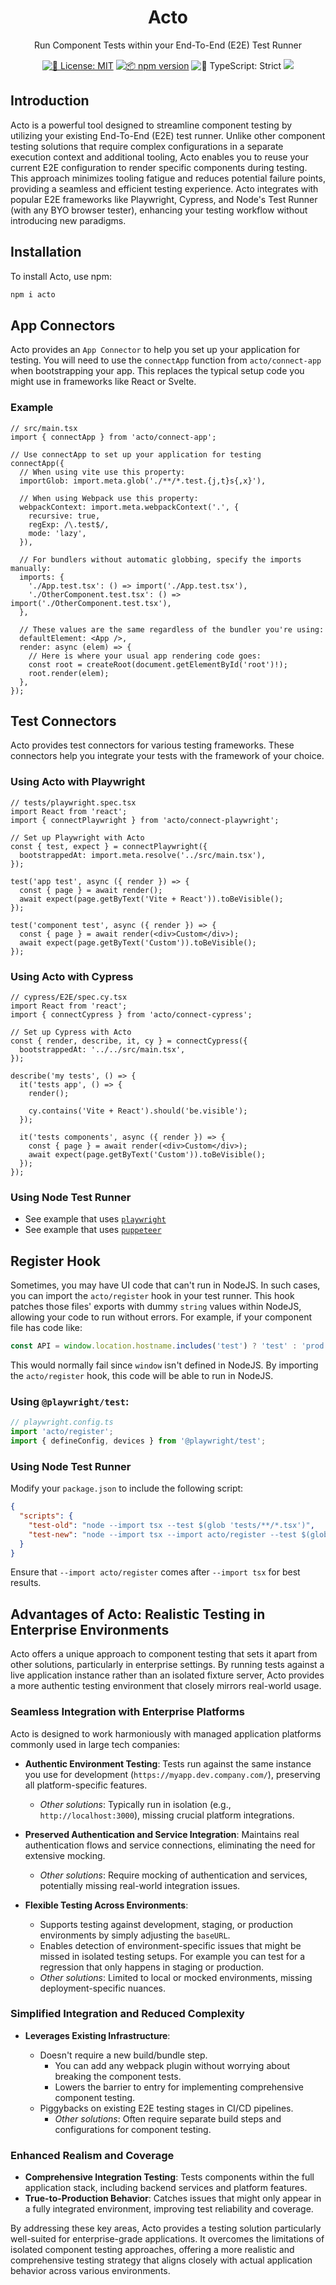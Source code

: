 <h1 align="center">Acto</h1>

<p align="center">Run Component Tests within your End-To-End (E2E) Test Runner</p>

<p align="center">
	<a href="https://github.com/kolodny/acto/blob/main/LICENSE.md" target="_blank"><img alt="📝 License: MIT" src="https://img.shields.io/badge/%F0%9F%93%9D_license-MIT-21bb42.svg"></a>
	<a href="http://npmjs.com/package/acto"><img alt="📦 npm version" src="https://img.shields.io/npm/v/acto?color=21bb42&label=%F0%9F%93%A6%20npm" /></a>
	<img alt="💪 TypeScript: Strict" src="https://img.shields.io/badge/%F0%9F%92%AA_typescript-strict-21bb42.svg" />
	<a href="https://github.com/kolodny/acto/actions"><img src="https://github.com/kolodny/acto/actions/workflows/test.yml/badge.svg?branch=main" /></a>
</p>

## Introduction

Acto is a powerful tool designed to streamline component testing by utilizing your existing End-To-End (E2E) test runner. Unlike other component testing solutions that require complex configurations in a separate execution context and additional tooling, Acto enables you to reuse your current E2E configuration to render specific components during testing. This approach minimizes tooling fatigue and reduces potential failure points, providing a seamless and efficient testing experience. Acto integrates with popular E2E frameworks like Playwright, Cypress, and Node's Test Runner (with any BYO browser tester), enhancing your testing workflow without introducing new paradigms.

## Installation

To install Acto, use npm:

```sh
npm i acto
```

## App Connectors

Acto provides an `App Connector` to help you set up your application for testing. You will need to use the `connectApp` function from `acto/connect-app` when bootstrapping your app. This replaces the typical setup code you might use in frameworks like React or Svelte.

### Example

```tsx
// src/main.tsx
import { connectApp } from 'acto/connect-app';

// Use connectApp to set up your application for testing
connectApp({
  // When using vite use this property:
  importGlob: import.meta.glob('./**/*.test.{j,t}s{,x}'),

  // When using Webpack use this property:
  webpackContext: import.meta.webpackContext('.', {
    recursive: true,
    regExp: /\.test$/,
    mode: 'lazy',
  }),

  // For bundlers without automatic globbing, specify the imports manually:
  imports: {
    './App.test.tsx': () => import('./App.test.tsx'),
    './OtherComponent.test.tsx': () => import('./OtherComponent.test.tsx'),
  },

  // These values are the same regardless of the bundler you're using:
  defaultElement: <App />,
  render: async (elem) => {
    // Here is where your usual app rendering code goes:
    const root = createRoot(document.getElementById('root')!);
    root.render(elem);
  },
});
```

## Test Connectors

Acto provides test connectors for various testing frameworks. These connectors help you integrate your tests with the framework of your choice.

### Using Acto with Playwright

```tsx
// tests/playwright.spec.tsx
import React from 'react';
import { connectPlaywright } from 'acto/connect-playwright';

// Set up Playwright with Acto
const { test, expect } = connectPlaywright({
  bootstrappedAt: import.meta.resolve('../src/main.tsx'),
});

test('app test', async ({ render }) => {
  const { page } = await render();
  await expect(page.getByText('Vite + React')).toBeVisible();
});

test('component test', async ({ render }) => {
  const { page } = await render(<div>Custom</div>);
  await expect(page.getByText('Custom')).toBeVisible();
});
```

### Using Acto with Cypress

```tsx
// cypress/E2E/spec.cy.tsx
import React from 'react';
import { connectCypress } from 'acto/connect-cypress';

// Set up Cypress with Acto
const { render, describe, it, cy } = connectCypress({
  bootstrappedAt: '../../src/main.tsx',
});

describe('my tests', () => {
  it('tests app', () => {
    render();

    cy.contains('Vite + React').should('be.visible');
  });

  it('tests components', async ({ render }) => {
    const { page } = await render(<div>Custom</div>);
    await expect(page.getByText('Custom')).toBeVisible();
  });
});
```

### Using Node Test Runner

- See example that uses [`playwright`](./examples/node-test/tests/playwright.test.tsx)
- See example that uses [`puppeteer`](./examples/node-test/tests/puppeteer.test.tsx)

## Register Hook

Sometimes, you may have UI code that can't run in NodeJS. In such cases, you can import the `acto/register` hook in your test runner. This hook patches those files' exports with dummy `string` values within NodeJS, allowing your code to run without errors. For example, if your component file has code like:

```ts
const API = window.location.hostname.includes('test') ? 'test' : 'prod';
```

This would normally fail since `window` isn't defined in NodeJS. By importing the `acto/register` hook, this code will be able to run in NodeJS.

### Using `@playwright/test`:

```ts
// playwright.config.ts
import 'acto/register';
import { defineConfig, devices } from '@playwright/test';
```

### Using Node Test Runner

Modify your `package.json` to include the following script:

```json
{
  "scripts": {
    "test-old": "node --import tsx --test $(glob 'tests/**/*.tsx')",
    "test-new": "node --import tsx --import acto/register --test $(glob 'tests/**/*.tsx')"
  }
}
```

Ensure that `--import acto/register` comes after `--import tsx` for best results.

## Advantages of Acto: Realistic Testing in Enterprise Environments

Acto offers a unique approach to component testing that sets it apart from other solutions, particularly in enterprise settings. By running tests against a live application instance rather than an isolated fixture server, Acto provides a more authentic testing environment that closely mirrors real-world usage.

### Seamless Integration with Enterprise Platforms

Acto is designed to work harmoniously with managed application platforms commonly used in large tech companies:

- **Authentic Environment Testing**: Tests run against the same instance you use for development (`https://myapp.dev.company.com/`), preserving all platform-specific features.

  - _Other solutions_: Typically run in isolation (e.g., `http://localhost:3000`), missing crucial platform integrations.

- **Preserved Authentication and Service Integration**: Maintains real authentication flows and service connections, eliminating the need for extensive mocking.

  - _Other solutions_: Require mocking of authentication and services, potentially missing real-world integration issues.

- **Flexible Testing Across Environments**:
  - Supports testing against development, staging, or production environments by simply adjusting the `baseURL`.
  - Enables detection of environment-specific issues that might be missed in isolated testing setups. For example you can test for a regression that only happens in staging or production.
  - _Other solutions_: Limited to local or mocked environments, missing deployment-specific nuances.

### Simplified Integration and Reduced Complexity

- **Leverages Existing Infrastructure**:

  - Doesn't require a new build/bundle step.
    - You can add any webpack plugin without worrying about breaking the component tests.
    - Lowers the barrier to entry for implementing comprehensive component testing.
  - Piggybacks on existing E2E testing stages in CI/CD pipelines.
    - _Other solutions_: Often require separate build steps and configurations for component testing.

### Enhanced Realism and Coverage

- **Comprehensive Integration Testing**: Tests components within the full application stack, including backend services and platform features.
- **True-to-Production Behavior**: Catches issues that might only appear in a fully integrated environment, improving test reliability and coverage.

By addressing these key areas, Acto provides a testing solution particularly well-suited for enterprise-grade applications. It overcomes the limitations of isolated component testing approaches, offering a more realistic and comprehensive testing strategy that aligns closely with actual application behavior across various environments.

